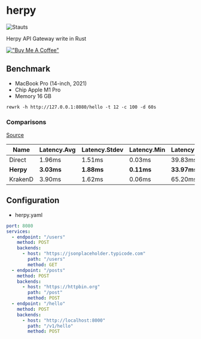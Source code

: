 # herpy

![Stauts](https://github.com/prongbang/herpy/actions/workflows/rust.yml/badge.svg)

Herpy API Gateway write in Rust

[!["Buy Me A Coffee"](https://www.buymeacoffee.com/assets/img/custom_images/orange_img.png)](https://www.buymeacoffee.com/prongbang)

## Benchmark

- MacBook Pro (14-inch, 2021)
- Chip Apple M1 Pro
- Memory 16 GB

```shell
rewrk -h http://127.0.0.1:8080/hello -t 12 -c 100 -d 60s
```

### Comparisons

[Source](https://github.com/prongbang/herpy-bench)

| Name | Latency.Avg | Latency.Stdev | Latency.Min | Latency.Max | Request.Total | Request.Req/Sec | Transfer.Total | Transfer.Rate |
|----------------|---|---|---|---|---|---|---|---|
| Direct         |1.96ms|1.51ms|0.03ms|39.83ms|3053635|50894.22|381.49 MB|6.36 MB/Sec|
| **Herpy**          |**3.03ms**|**1.88ms**|**0.11ms**|**33.97ms**|**1978253**|**32971.05**|**186.77 MB**|**3.11 MB/Sec**|
| KrakenD        |3.90ms|1.62ms|0.06ms|65.20ms|1539334|25656.21|344.99 MB|5.75 MB/Sec|

## Configuration

- herpy.yaml

```yaml
port: 8080
services:
  - endpoint: "/users"
    method: POST
    backends:
      - host: "https://jsonplaceholder.typicode.com"
        path: "/users"
        method: GET
  - endpoint: "/posts"
    method: POST
    backends:
      - host: "https://httpbin.org"
        path: "/post"
        method: POST
  - endpoint: "/hello"
    method: POST
    backends:
      - host: "http://localhost:8000"
        path: "/v1/hello"
        method: POST
```
